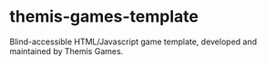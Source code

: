 # themis-games-template
Blind-accessible HTML/Javascript game template, developed and maintained by Themis Games.
